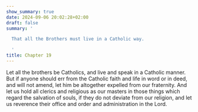 ```yaml
---
show_summary: true
date: 2024-09-06 20:02:28+02:00
draft: false
summary: '

  That all the Brothers must live in a Catholic way.

  '
title: Chapter 19
---
```






Let all the brothers be Catholics, and live and speak in a Catholic manner. But if anyone should err from the Catholic faith and life in word or in deed, and will not amend, let him be altogether expelled from our fraternity. And let us hold all clerics and religious as our masters in those things which regard the salvation of souls, if they do not deviate from our religion, and let us reverence their office and order and administration in the Lord.

